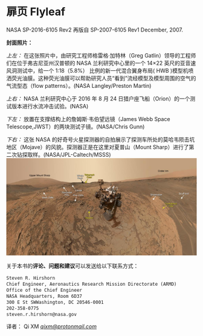 # 扉页 Flyleaf

NASA SP-2016-6105 Rev2 再版自 SP-2007-6105 Rev1  December, 2007.

**封面照片：**

*上左：*
在这张照片中，由研究工程师格雷格·加特林（Greg Gatlin）领导的工程师们在位于弗吉尼亚州汉普顿的 NASA 兰利研究中心里的一个 14×22 英尺的亚音速风洞测试中，给一个 1:18（5.8%） 比例的新一代混合翼身布局( HWB )模型机喷洒荧光油膜。这种荧光油膜可以帮助研究人员“看到”流经模型及模型周围的空气的气流型态（flow patterns）。(NASA Langley/Preston Martin)

*上右：*
NASA 兰利研究中心于 2016 年 8 月 24 日猎户座飞船（Orion）的一个测试版本进行水流冲击试验。(NASA)

 *下左：*
 放置在支撑结构上的詹姆斯·韦伯望远镜（James Webb Space Telescope,JWST）的两块测试子镜。(NASA/Chris Gunn)

 *下右：*
这张 NASA 的好奇号火星探测器的自拍展示了探测车所处的莫哈韦陨击坑地区（Mojave）的风貌。探测器正是在这里对夏普山（Mount Sharp）进行了第二次钻探取样。(NASA/JPL-Caltech/MSSS)
![img](../images/6975_Curiosity-Rover-Portrait-Mars-Mojave-Selfie-pia19142-MALHI-Labeled-full2.jpg)

关于本书的**评论、问题和建议**可以发送给以下联系方式：
```
Steven R. Hirshorn
Chief Engineer, Aeronautics Research Mission Directorate (ARMD)
Office of the Chief Engineer
NASA Headquarters, Room 6D37
300 E St SWWashington, DC 20546-0001
202-358-0775
steven.r.hirshorn@nasa.gov
```
译者：
Qi XM
*qixm@protonmail.com*
